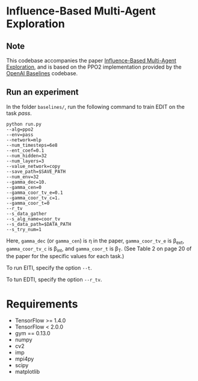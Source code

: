 
# Influence-Based Multi-Agent Exploration

## Note
 This codebase accompanies the paper [Influence-Based Multi-Agent Exploration](https://openreview.net/forum?id=BJgy96EYvr&noteId=BJgy96EYvr), 
 and is based on the PPO2 implementation provided by the [OpenAI Baselines](https://github.com/openai/baselines) codebase.

## Run an experiment 

In the folder `baselines/`, run the following command to train EDIT on the task *pass*.

```shell
python run.py
--alg=ppo2
--env=pass
--network=mlp
--num_timesteps=6e8
--ent_coef=0.1
--num_hidden=32
--num_layers=3
--value_network=copy
--save_path=$SAVE_PATH
--num_env=32
--gamma_dec=10.
--gamma_cen=0
--gamma_coor_tv_e=0.1
--gamma_coor_tv_c=1.
--gamma_coor_t=0
--r_tv
--s_data_gather
--s_alg_name=coor_tv
--s_data_path=$DATA_PATH
--s_try_num=1
```

Here, `gamma_dec` (or `gamma_cen`) is &eta; in the paper, `gamma_coor_tv_e` is &beta;<sub>ext</sub>, `gamma_coor_tv_c` is &beta;<sub>int</sub>, and `gamma_coor_t` is &beta;<sub>T</sub>. (See Table 2 on page 20 of the paper for the specific values for each task.)

To run EITI, specify the option `--t`. 

To tun EDTI, specify the option `--r_tv`.

# Requirements
- TensorFlow >= 1.4.0
- TensorFlow < 2.0.0
- gym == 0.13.0
- numpy
- cv2
- imp
- mpi4py
- scipy
- matplotlib
